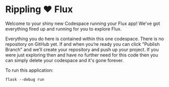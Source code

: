 # Rippling ♥️ Flux

Welcome to your shiny new Codespace running your Flux app! We've got everything fired up and running for you to explore Flux.


Everything you do here is contained within this one codespace. There is no repository on GitHub yet. If and when you’re ready you can click "Publish Branch" and we’ll create your repository and push up your project. If you were just exploring then and have no further need for this code then you can simply delete your codespace and it's gone forever.

To run this application:

```
flask --debug run
```